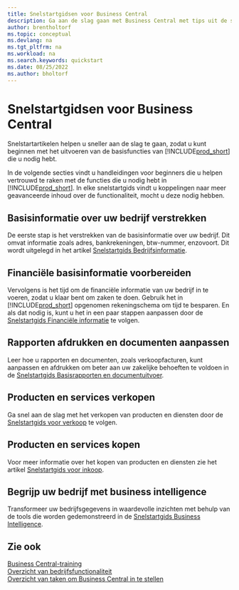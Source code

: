```yaml
---
title: Snelstartgidsen voor Business Central
description: Ga aan de slag gaan met Business Central met tips uit de snelstartgidsartikelen die u helpen de eerste cruciale velden in te vullen.
author: brentholtorf
ms.topic: conceptual
ms.devlang: na
ms.tgt_pltfrm: na
ms.workload: na
ms.search.keywords: quickstart
ms.date: 08/25/2022
ms.author: bholtorf
---
```


# <a name="business-central-quick-starts"></a>Snelstartgidsen voor Business Central

Snelstartartikelen helpen u sneller aan de slag te gaan, zodat u kunt beginnen met het uitvoeren van de basisfuncties van [!INCLUDE[prod_short](includes/prod_short.md)] die u nodig hebt.

In de volgende secties vindt u handleidingen voor beginners die u helpen vertrouwd te raken met de functies die u nodig hebt in [!INCLUDE[prod_short](includes/prod_short.md)]. In elke snelstartgids vindt u koppelingen naar meer geavanceerde inhoud over de functionaliteit, mocht u deze nodig hebben.

## <a name="provide-basic-information-about-your-company"></a>Basisinformatie over uw bedrijf verstrekken

De eerste stap is het verstrekken van de basisinformatie over uw bedrijf. Dit omvat informatie zoals adres, bankrekeningen, btw-nummer, enzovoort. Dit wordt uitgelegd in het artikel [Snelstartgids Bedrijfsinformatie](quick-start-company-information.md).

## <a name="prepare-basic-financial-information"></a>Financiële basisinformatie voorbereiden

Vervolgens is het tijd om de financiële informatie van uw bedrijf in te voeren, zodat u klaar bent om zaken te doen. Gebruik het in [!INCLUDE[prod_short](includes/prod_short.md)] opgenomen rekeningschema om tijd te besparen. En als dat nodig is, kunt u het in een paar stappen aanpassen door de [Snelstartgids Financiële informatie](quick-start-financial-information.md) te volgen.

<!--
## <a name="financial-basics"></a>Financial Basics

Financial Information  
(chart of accounts, but explained for non-accountants)
-->

## <a name="print-reports-and-customize-documents"></a>Rapporten afdrukken en documenten aanpassen

Leer hoe u rapporten en documenten, zoals verkoopfacturen, kunt aanpassen en afdrukken om beter aan uw zakelijke behoeften te voldoen in de [Snelstartgids Basisrapporten en documentuitvoer](quick-start-reports-and-documents.md).

<!-- Reports and Documents  
(final reports, but also documents - how do I style invoices to work better for me?)
-->

## <a name="sell-products-and-services"></a>Producten en services verkopen

Ga snel aan de slag met het verkopen van producten en diensten door de [Snelstartgids voor verkoop](quick-start-sell-products-and-services.md) te volgen.

<!--
(customer, items, things on stock or not, orders versus invoices, get paid on time, etc.)
-->

## <a name="buy-products-and-services"></a>Producten en services kopen

Voor meer informatie over het kopen van producten en diensten zie het artikel [Snelstartgids voor inkoop](quick-start-procurement.md).  

<!--
(buy stuff, register in inventory, pay vendor)
-->

## <a name="understand-your-company-with-business-intelligence"></a>Begrijp uw bedrijf met business intelligence

Transformeer uw bedrijfsgegevens in waardevolle inzichten met behulp van de tools die worden gedemonstreerd in de [Snelstartgids Business Intelligence](quick-start-business-intelligence.md).

<!--
Business Intelligence  
(reports)
-->

## <a name="see-also"></a>Zie ook

[Business Central-training](/training/dynamics365/business-central?WT.mc_id=dyn365bc_landingpage-docs)  
[Overzicht van bedrijfsfunctionaliteit](across-business-functionality.md)  
[Overzicht van taken om Business Central in te stellen](setup.md)  
